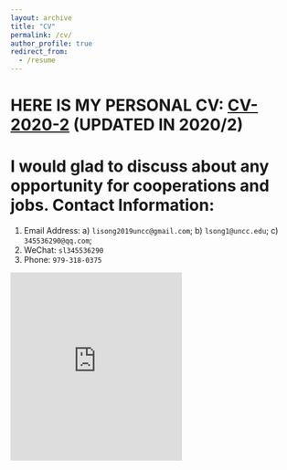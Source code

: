 ```yaml
---
layout: archive
title: "CV"
permalink: /cv/
author_profile: true
redirect_from:
  - /resume
---
```


# HERE IS MY PERSONAL CV: [CV-2020-2](https://github.com/lisong2019/lisong.github.io/blob/master/files/Li-SONG-CV-%202.pdf)  (UPDATED IN 2020/2)

I would glad to discuss about any opportunity for cooperations and jobs.
Contact Information:
======
1. Email Address: a) `lisong2019uncc@gmail.com`; b) `lsong1@uncc.edu`; c) `345536290@qq.com`;
1. WeChat: `sl345536290`
1. Phone: `979-318-0375 `

<embed src="https://lisong.github.io/files/Li-SONG-CV-uncc20210212.pdf" type="application/pdf" height="330px"/>
